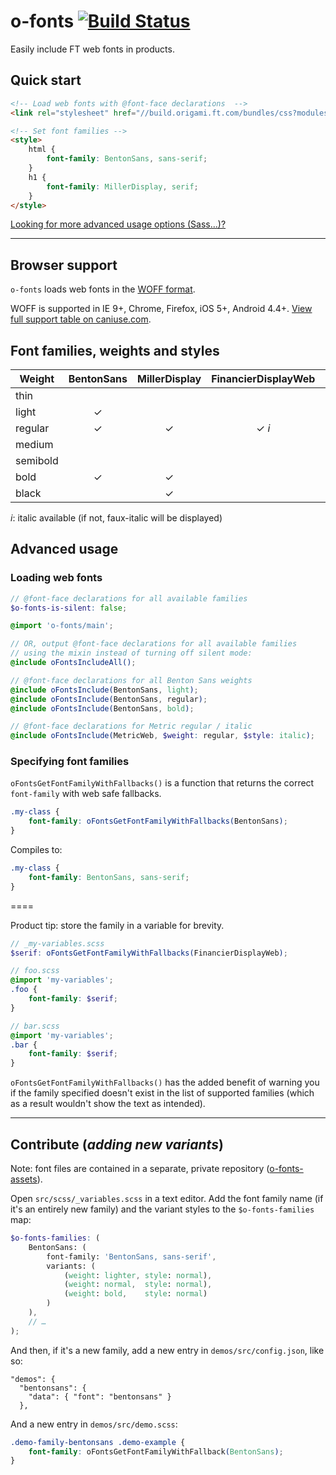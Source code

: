 
# o-fonts [![Build Status](https://travis-ci.org/Financial-Times/o-fonts.svg)](https://travis-ci.org/Financial-Times/o-fonts)

Easily include FT web fonts in products.

## Quick start

```html
<!-- Load web fonts with @font-face declarations  -->
<link rel="stylesheet" href="//build.origami.ft.com/bundles/css?modules=o-fonts@^1" />

<!-- Set font families -->
<style>
	html {
		font-family: BentonSans, sans-serif;
	}
	h1 {
		font-family: MillerDisplay, serif;
	}
</style>
```

[Looking for more advanced usage options (Sass…)?](#advanced)

----

## Browser support

`o-fonts` loads web fonts in the [WOFF format](http://en.wikipedia.org/wiki/Web_Open_Font_Format).

WOFF is supported in IE 9+, Chrome, Firefox, iOS 5+, Android 4.4+.
[View full support table on caniuse.com](http://caniuse.com/#feat=woff).

## Font families, weights and styles

| Weight   | BentonSans | MillerDisplay | FinancierDisplayWeb | FinancierTextWeb | MetricWeb |
|----------|:----------:|:-------------:|:-------------------:|:----------------:|:---------:|
| thin     |            |               |                     |                  |     ✓     |
| light    |      ✓     |               |                     |                  |     ✓     |
| regular  |      ✓     |       ✓       |        ✓ *i*        |       ✓ *i*      |   ✓ *i*   |
| medium   |            |               |                     |                  |     ✓     |
| semibold |            |               |                     |                  |     ✓     |
| bold     |      ✓     |       ✓       |                     |                  |   ✓ *i*   |
| black    |            |       ✓       |                     |                  |           |

*i*: italic available (if not, faux-italic will be displayed)

## Advanced usage<a name="advanced"></a>

### Loading web fonts

```scss
// @font-face declarations for all available families
$o-fonts-is-silent: false;

@import 'o-fonts/main';

// OR, output @font-face declarations for all available families
// using the mixin instead of turning off silent mode:
@include oFontsIncludeAll();

// @font-face declarations for all Benton Sans weights
@include oFontsInclude(BentonSans, light);
@include oFontsInclude(BentonSans, regular);
@include oFontsInclude(BentonSans, bold);

// @font-face declarations for Metric regular / italic
@include oFontsInclude(MetricWeb, $weight: regular, $style: italic);
```

### Specifying font families

`oFontsGetFontFamilyWithFallbacks()` is a function that returns the correct `font-family` with web safe fallbacks.

```scss
.my-class {
	font-family: oFontsGetFontFamilyWithFallbacks(BentonSans);
}
```

Compiles to:

```css
.my-class {
	font-family: BentonSans, sans-serif;
}
```

====

Product tip: store the family in a variable for brevity.

```scss
// _my-variables.scss
$serif: oFontsGetFontFamilyWithFallbacks(FinancierDisplayWeb);

// foo.scss
@import 'my-variables';
.foo {
	font-family: $serif;
}

// bar.scss
@import 'my-variables';
.bar {
	font-family: $serif;
}
```

`oFontsGetFontFamilyWithFallbacks()` has the added benefit of warning you if the family specified doesn't exist in the list of supported families (which as a result wouldn't show the text as intended).

----

## Contribute (*adding new variants*)

Note: font files are contained in a separate, private repository ([o-fonts-assets](http://git.svc.ft.com/projects/ORIG/repos/o-fonts-assets/)).

Open `src/scss/_variables.scss` in a text editor. Add the font family name (if it's an entirely new family) and the variant styles to the `$o-fonts-families` map:

```scss
$o-fonts-families: (
	BentonSans: (
		font-family: 'BentonSans, sans-serif',
		variants: (
			(weight: lighter, style: normal),
			(weight: normal,  style: normal),
			(weight: bold,    style: normal)
		)
	),
	// …
);
```

And then, if it's a new family, add a new entry in `demos/src/config.json`, like so:

    "demos": {
	  "bentonsans": {
	    "data": { "font": "bentonsans" }
	  },

And a new entry in `demos/src/demo.scss`:

```css
.demo-family-bentonsans .demo-example {
	font-family: oFontsGetFontFamilyWithFallback(BentonSans);
}
```
